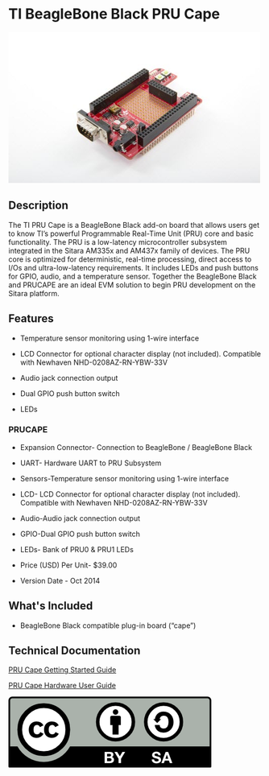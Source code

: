 # TI BeagleBone Black PRU Cape

![fig_1](prucape.jpg)

## Description

The TI PRU Cape is a BeagleBone Black add-on board that allows users get to know TI’s
powerful Programmable Real-Time Unit (PRU) core and basic functionality.
The PRU is a low-latency microcontroller subsystem integrated in the Sitara AM335x and
AM437x family of devices.
The PRU core is optimized for deterministic, real-time processing, direct access to I/Os
and ultra-low-latency requirements.
It includes LEDs and push buttons for GPIO, audio, and a temperature sensor.
Together the BeagleBone Black and PRUCAPE are an ideal EVM solution to begin PRU development
on the Sitara platform.

## Features

- Temperature sensor monitoring using 1-wire interface

- LCD Connector for optional character display (not included). Compatible with Newhaven NHD-0208AZ-RN-YBW-33V

- Audio jack connection output

- Dual GPIO push button switch

- LEDs

### PRUCAPE

- Expansion Connector- Connection to BeagleBone / BeagleBone Black

- UART- Hardware UART to PRU Subsystem

- Sensors-Temperature sensor monitoring using 1-wire interface

- LCD- LCD Connector for optional character display (not included).
  Compatible with Newhaven NHD-0208AZ-RN-YBW-33V

- Audio-Audio jack connection output

- GPIO-Dual GPIO push button switch

- LEDs- Bank of PRU0 & PRU1 LEDs

- Price (USD) Per Unit- $39.00

- Version Date - Oct 2014

## What's Included

- BeagleBone Black compatible plug-in board (“cape”)

## Technical Documentation

[PRU Cape Getting Started Guide](PRU_GS.md)

[PRU Cape Hardware User Guide](PRU_HUG.md)

![CC-BY-SA](./cc-by-sa.png)
